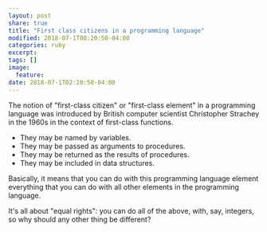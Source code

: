 ```yaml
---
layout: post
share: true
title: "First class citizens in a programming language"
modified: 2018-07-1T08:20:50-04:00
categories: ruby
excerpt:
tags: []
image:
  feature:
date: 2018-07-1T02:20:50-04:00
---
```


The notion of "first-class citizen" or "first-class element" in a programming language was introduced by British computer scientist Christopher Strachey in the 1960s in the context of first-class functions. 

* They may be named by variables.
* They may be passed as arguments to procedures.
* They may be returned as the results of procedures.
* They may be included in data structures.

Basically, it means that you can do with this programming language element everything that you can do with all other elements in the programming language.

It's all about "equal rights": you can do all of the above, with, say, integers, so why should any other thing be different?
